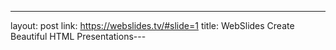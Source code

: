 ---
layout: post
link: https://webslides.tv/#slide=1
title: WebSlides  Create Beautiful HTML Presentations---
